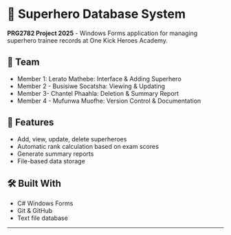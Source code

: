 # 🦸 Superhero Database System

**PRG2782 Project 2025** - Windows Forms application for managing superhero trainee records at One Kick Heroes Academy.

## 👥 Team
- Member 1: Lerato Mathebe: Interface & Adding Superhero
- Member 2 - Busisiwe Socatsha: Viewing & Updating  
- Member 3- Chantel Phaahla: Deletion & Summary Report
- Member 4 - Mufunwa Muofhe: Version Control & Documentation

## 🚀 Features
- Add, view, update, delete superheroes
- Automatic rank calculation based on exam scores
- Generate summary reports
- File-based data storage

## 🛠️ Built With
- C# Windows Forms
- Git & GitHub
- Text file database

---

